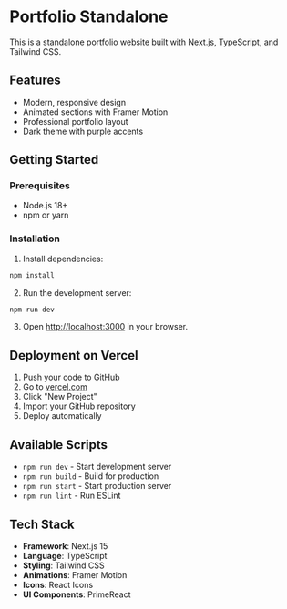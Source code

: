 # Portfolio Standalone

This is a standalone portfolio website built with Next.js, TypeScript, and Tailwind CSS.

## Features

- Modern, responsive design
- Animated sections with Framer Motion
- Professional portfolio layout
- Dark theme with purple accents

## Getting Started

### Prerequisites

- Node.js 18+ 
- npm or yarn

### Installation

1. Install dependencies:
```bash
npm install
```

2. Run the development server:
```bash
npm run dev
```

3. Open [http://localhost:3000](http://localhost:3000) in your browser.

## Deployment on Vercel

1. Push your code to GitHub
2. Go to [vercel.com](https://vercel.com)
3. Click "New Project"
4. Import your GitHub repository
5. Deploy automatically

## Available Scripts

- `npm run dev` - Start development server
- `npm run build` - Build for production
- `npm run start` - Start production server
- `npm run lint` - Run ESLint

## Tech Stack

- **Framework**: Next.js 15
- **Language**: TypeScript
- **Styling**: Tailwind CSS
- **Animations**: Framer Motion
- **Icons**: React Icons
- **UI Components**: PrimeReact 